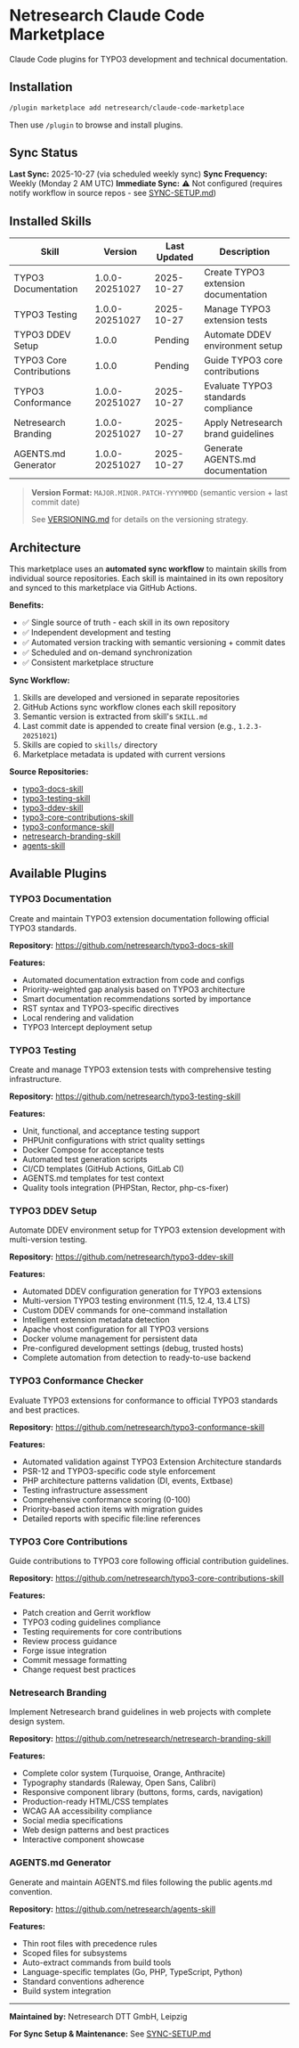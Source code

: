 # Netresearch Claude Code Marketplace

Claude Code plugins for TYPO3 development and technical documentation.

## Installation

```bash
/plugin marketplace add netresearch/claude-code-marketplace
```

Then use `/plugin` to browse and install plugins.

## Sync Status

**Last Sync:** 2025-10-27 (via scheduled weekly sync)
**Sync Frequency:** Weekly (Monday 2 AM UTC)
**Immediate Sync:** ⚠️ Not configured (requires notify workflow in source repos - see [SYNC-SETUP.md](SYNC-SETUP.md))

## Installed Skills

| Skill | Version | Last Updated | Description |
|-------|---------|--------------|-------------|
| TYPO3 Documentation | 1.0.0-20251027 | 2025-10-27 | Create TYPO3 extension documentation |
| TYPO3 Testing | 1.0.0-20251027 | 2025-10-27 | Manage TYPO3 extension tests |
| TYPO3 DDEV Setup | 1.0.0 | Pending | Automate DDEV environment setup |
| TYPO3 Core Contributions | 1.0.0 | Pending | Guide TYPO3 core contributions |
| TYPO3 Conformance | 1.0.0-20251027 | 2025-10-27 | Evaluate TYPO3 standards compliance |
| Netresearch Branding | 1.0.0-20251027 | 2025-10-27 | Apply Netresearch brand guidelines |
| AGENTS.md Generator | 1.0.0-20251027 | 2025-10-27 | Generate AGENTS.md documentation |

> **Version Format:** `MAJOR.MINOR.PATCH-YYYYMMDD` (semantic version + last commit date)
>
> See [VERSIONING.md](VERSIONING.md) for details on the versioning strategy.

## Architecture

This marketplace uses an **automated sync workflow** to maintain skills from individual source repositories. Each skill is maintained in its own repository and synced to this marketplace via GitHub Actions.

**Benefits:**
- ✅ Single source of truth - each skill in its own repository
- ✅ Independent development and testing
- ✅ Automated version tracking with semantic versioning + commit dates
- ✅ Scheduled and on-demand synchronization
- ✅ Consistent marketplace structure

**Sync Workflow:**
1. Skills are developed and versioned in separate repositories
2. GitHub Actions sync workflow clones each skill repository
3. Semantic version is extracted from skill's `SKILL.md`
4. Last commit date is appended to create final version (e.g., `1.2.3-20251021`)
5. Skills are copied to `skills/` directory
6. Marketplace metadata is updated with current versions

**Source Repositories:**
- [typo3-docs-skill](https://github.com/netresearch/typo3-docs-skill)
- [typo3-testing-skill](https://github.com/netresearch/typo3-testing-skill)
- [typo3-ddev-skill](https://github.com/netresearch/typo3-ddev-skill)
- [typo3-core-contributions-skill](https://github.com/netresearch/typo3-core-contributions-skill)
- [typo3-conformance-skill](https://github.com/netresearch/typo3-conformance-skill)
- [netresearch-branding-skill](https://github.com/netresearch/netresearch-branding-skill)
- [agents-skill](https://github.com/netresearch/agents-skill)

## Available Plugins

### TYPO3 Documentation
Create and maintain TYPO3 extension documentation following official TYPO3 standards.

**Repository:** https://github.com/netresearch/typo3-docs-skill

**Features:**
- Automated documentation extraction from code and configs
- Priority-weighted gap analysis based on TYPO3 architecture
- Smart documentation recommendations sorted by importance
- RST syntax and TYPO3-specific directives
- Local rendering and validation
- TYPO3 Intercept deployment setup

### TYPO3 Testing
Create and manage TYPO3 extension tests with comprehensive testing infrastructure.

**Repository:** https://github.com/netresearch/typo3-testing-skill

**Features:**
- Unit, functional, and acceptance testing support
- PHPUnit configurations with strict quality settings
- Docker Compose for acceptance tests
- Automated test generation scripts
- CI/CD templates (GitHub Actions, GitLab CI)
- AGENTS.md templates for test context
- Quality tools integration (PHPStan, Rector, php-cs-fixer)

### TYPO3 DDEV Setup
Automate DDEV environment setup for TYPO3 extension development with multi-version testing.

**Repository:** https://github.com/netresearch/typo3-ddev-skill

**Features:**
- Automated DDEV configuration generation for TYPO3 extensions
- Multi-version TYPO3 testing environment (11.5, 12.4, 13.4 LTS)
- Custom DDEV commands for one-command installation
- Intelligent extension metadata detection
- Apache vhost configuration for all TYPO3 versions
- Docker volume management for persistent data
- Pre-configured development settings (debug, trusted hosts)
- Complete automation from detection to ready-to-use backend

### TYPO3 Conformance Checker
Evaluate TYPO3 extensions for conformance to official TYPO3 standards and best practices.

**Repository:** https://github.com/netresearch/typo3-conformance-skill

**Features:**
- Automated validation against TYPO3 Extension Architecture standards
- PSR-12 and TYPO3-specific code style enforcement
- PHP architecture patterns validation (DI, events, Extbase)
- Testing infrastructure assessment
- Comprehensive conformance scoring (0-100)
- Priority-based action items with migration guides
- Detailed reports with specific file:line references

### TYPO3 Core Contributions
Guide contributions to TYPO3 core following official contribution guidelines.

**Repository:** https://github.com/netresearch/typo3-core-contributions-skill

**Features:**
- Patch creation and Gerrit workflow
- TYPO3 coding guidelines compliance
- Testing requirements for core contributions
- Review process guidance
- Forge issue integration
- Commit message formatting
- Change request best practices

### Netresearch Branding
Implement Netresearch brand guidelines in web projects with complete design system.

**Repository:** https://github.com/netresearch/netresearch-branding-skill

**Features:**
- Complete color system (Turquoise, Orange, Anthracite)
- Typography standards (Raleway, Open Sans, Calibri)
- Responsive component library (buttons, forms, cards, navigation)
- Production-ready HTML/CSS templates
- WCAG AA accessibility compliance
- Social media specifications
- Web design patterns and best practices
- Interactive component showcase

### AGENTS.md Generator
Generate and maintain AGENTS.md files following the public agents.md convention.

**Repository:** https://github.com/netresearch/agents-skill

**Features:**
- Thin root files with precedence rules
- Scoped files for subsystems
- Auto-extract commands from build tools
- Language-specific templates (Go, PHP, TypeScript, Python)
- Standard conventions adherence
- Build system integration

---

**Maintained by:** Netresearch DTT GmbH, Leipzig

**For Sync Setup & Maintenance:** See [SYNC-SETUP.md](SYNC-SETUP.md)
